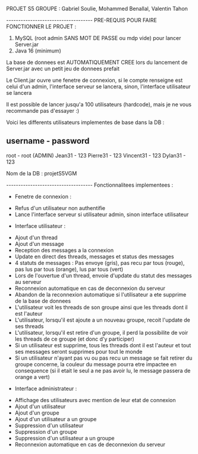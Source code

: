 PROJET S5
GROUPE : Gabriel Soulie, Mohammed Benallal, Valentin Tahon

-*-*-*-*-*-*-*-*-*-*-*-*-*-*-*-*-*-*-*-*-*-*-*-*-*-*-*-*-*-*-*-*-*-*-*-*
PRE-REQUIS POUR FAIRE FONCTIONNER LE PROJET :

1) MySQL (root admin SANS MOT DE PASSE ou mdp vide) pour lancer Server.jar
2) Java 16 (minimum)

La base de donnees est AUTOMATIQUEMENT CREE lors du lancement de Server.jar avec un petit jeu de donnees prefait

Le Client.jar ouvre une fenetre de connexion, si le compte renseigne est celui d'un admin, l'interface serveur se lancera, sinon, l'interface utilisateur se lancera

Il est possible de lancer jusqu'a 100 utilisateurs (hardcode), mais je ne vous recommande pas d'essayer :)

Voici les differents utilisateurs implementes de base dans la DB :

username	-	password
-----------------------------------------------
root		  -	root		(ADMIN)
Jean31		-	123
Pierre31	-	123
Vincent31	-	123
Dylan31	  - 123


Nom de la DB : projetS5VGM

-*-*-*-*-*-*-*-*-*-*-*-*-*-*-*-*-*-*-*-*-*-*-*-*-*-*-*-*-*-*-*-*-*-*-*-*
Fonctionnalitees implementees :

* Fenetre de connexion :
- Refus d'un utilisateur non authentifie
- Lance l'interface serveur si utilisateur admin, sinon interface utilisateur

* Interface utilisateur :
- Ajout d'un thread
- Ajout d'un message
- Reception des messages a la connexion
- Update en direct des threads, messages et status des messages
- 4 statuts de messages : Pas envoye (gris), pas recu par tous (rouge), pas lus par tous (orange), lus par tous (vert)
- Lors de l'ouvertue d'un thread, envoie d'update du statut des messages au serveur
- Reconnexion automatique en cas de deconnexion du serveur
- Abandon de la reconnexion automatique si l'utilisateur a ete supprime de la base de donnees
- L'utilisateur voit les threads de son groupe ainsi que les threads dont il est l'auteur
- L'utilisateur, lorsqu'il est ajoute a un nouveau groupe, recoit l'update de ses threads
- L'utilisateur, lorsqu'il est retire d'un groupe, il perd la possibilite de voir les threads de ce groupe (et donc d'y participer)
- Si un utilisateur est supprime, tous les threads dont il est l'auteur et tout ses messages seront supprimes pour tout le monde
- Si un utilisateur n'ayant pas vu ou pas recu un message se fait retirer du groupe concerne, la couleur du message pourra etre impactee en consequence (si il etait le seul a ne pas avoir lu, le message passera de orange a vert)

* Interface administrateur :
- Affichage des utilisateurs avec mention de leur etat de connexion
- Ajout d'un utilisateur
- Ajout d'un groupe
- Ajout d'un utilisateur a un groupe
- Suppression d'un utilisateur
- Suppression d'un groupe
- Suppression d'un utilisateur a un groupe
- Reconnexion automatique en cas de deconnexion du serveur
